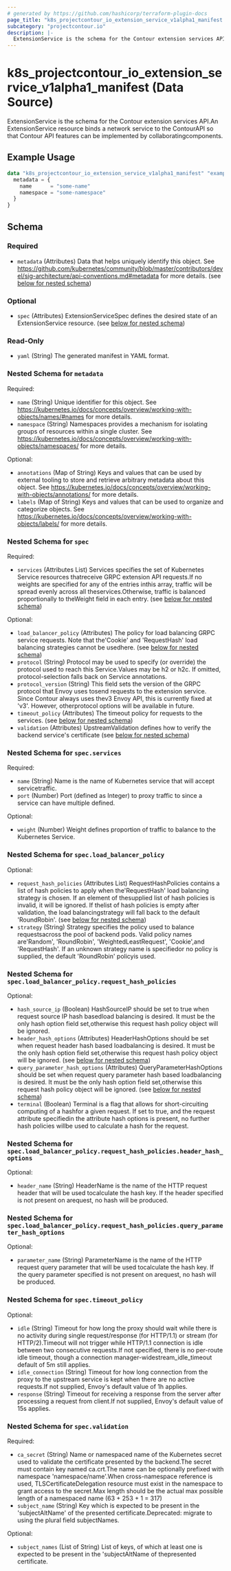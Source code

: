 ```yaml
---
# generated by https://github.com/hashicorp/terraform-plugin-docs
page_title: "k8s_projectcontour_io_extension_service_v1alpha1_manifest Data Source - terraform-provider-k8s"
subcategory: "projectcontour.io"
description: |-
  ExtensionService is the schema for the Contour extension services API.An ExtensionService resource binds a network service to the ContourAPI so that Contour API features can be implemented by collaboratingcomponents.
---
```


# k8s_projectcontour_io_extension_service_v1alpha1_manifest (Data Source)

ExtensionService is the schema for the Contour extension services API.An ExtensionService resource binds a network service to the ContourAPI so that Contour API features can be implemented by collaboratingcomponents.

## Example Usage

```terraform
data "k8s_projectcontour_io_extension_service_v1alpha1_manifest" "example" {
  metadata = {
    name      = "some-name"
    namespace = "some-namespace"
  }
}
```

<!-- schema generated by tfplugindocs -->
## Schema

### Required

- `metadata` (Attributes) Data that helps uniquely identify this object. See https://github.com/kubernetes/community/blob/master/contributors/devel/sig-architecture/api-conventions.md#metadata for more details. (see [below for nested schema](#nestedatt--metadata))

### Optional

- `spec` (Attributes) ExtensionServiceSpec defines the desired state of an ExtensionService resource. (see [below for nested schema](#nestedatt--spec))

### Read-Only

- `yaml` (String) The generated manifest in YAML format.

<a id="nestedatt--metadata"></a>
### Nested Schema for `metadata`

Required:

- `name` (String) Unique identifier for this object. See https://kubernetes.io/docs/concepts/overview/working-with-objects/names/#names for more details.
- `namespace` (String) Namespaces provides a mechanism for isolating groups of resources within a single cluster. See https://kubernetes.io/docs/concepts/overview/working-with-objects/namespaces/ for more details.

Optional:

- `annotations` (Map of String) Keys and values that can be used by external tooling to store and retrieve arbitrary metadata about this object. See https://kubernetes.io/docs/concepts/overview/working-with-objects/annotations/ for more details.
- `labels` (Map of String) Keys and values that can be used to organize and categorize objects. See https://kubernetes.io/docs/concepts/overview/working-with-objects/labels/ for more details.


<a id="nestedatt--spec"></a>
### Nested Schema for `spec`

Required:

- `services` (Attributes List) Services specifies the set of Kubernetes Service resources thatreceive GRPC extension API requests.If no weights are specified for any of the entries inthis array, traffic will be spread evenly across all theservices.Otherwise, traffic is balanced proportionally to theWeight field in each entry. (see [below for nested schema](#nestedatt--spec--services))

Optional:

- `load_balancer_policy` (Attributes) The policy for load balancing GRPC service requests. Note that the'Cookie' and 'RequestHash' load balancing strategies cannot be usedhere. (see [below for nested schema](#nestedatt--spec--load_balancer_policy))
- `protocol` (String) Protocol may be used to specify (or override) the protocol used to reach this Service.Values may be h2 or h2c. If omitted, protocol-selection falls back on Service annotations.
- `protocol_version` (String) This field sets the version of the GRPC protocol that Envoy uses tosend requests to the extension service. Since Contour always uses thev3 Envoy API, this is currently fixed at 'v3'. However, otherprotocol options will be available in future.
- `timeout_policy` (Attributes) The timeout policy for requests to the services. (see [below for nested schema](#nestedatt--spec--timeout_policy))
- `validation` (Attributes) UpstreamValidation defines how to verify the backend service's certificate (see [below for nested schema](#nestedatt--spec--validation))

<a id="nestedatt--spec--services"></a>
### Nested Schema for `spec.services`

Required:

- `name` (String) Name is the name of Kubernetes service that will accept servicetraffic.
- `port` (Number) Port (defined as Integer) to proxy traffic to since a service can have multiple defined.

Optional:

- `weight` (Number) Weight defines proportion of traffic to balance to the Kubernetes Service.


<a id="nestedatt--spec--load_balancer_policy"></a>
### Nested Schema for `spec.load_balancer_policy`

Optional:

- `request_hash_policies` (Attributes List) RequestHashPolicies contains a list of hash policies to apply when the'RequestHash' load balancing strategy is chosen. If an element of thesupplied list of hash policies is invalid, it will be ignored. If thelist of hash policies is empty after validation, the load balancingstrategy will fall back to the default 'RoundRobin'. (see [below for nested schema](#nestedatt--spec--load_balancer_policy--request_hash_policies))
- `strategy` (String) Strategy specifies the policy used to balance requestsacross the pool of backend pods. Valid policy names are'Random', 'RoundRobin', 'WeightedLeastRequest', 'Cookie',and 'RequestHash'. If an unknown strategy name is specifiedor no policy is supplied, the default 'RoundRobin' policyis used.

<a id="nestedatt--spec--load_balancer_policy--request_hash_policies"></a>
### Nested Schema for `spec.load_balancer_policy.request_hash_policies`

Optional:

- `hash_source_ip` (Boolean) HashSourceIP should be set to true when request source IP hash basedload balancing is desired. It must be the only hash option field set,otherwise this request hash policy object will be ignored.
- `header_hash_options` (Attributes) HeaderHashOptions should be set when request header hash based loadbalancing is desired. It must be the only hash option field set,otherwise this request hash policy object will be ignored. (see [below for nested schema](#nestedatt--spec--load_balancer_policy--request_hash_policies--header_hash_options))
- `query_parameter_hash_options` (Attributes) QueryParameterHashOptions should be set when request query parameter hash based loadbalancing is desired. It must be the only hash option field set,otherwise this request hash policy object will be ignored. (see [below for nested schema](#nestedatt--spec--load_balancer_policy--request_hash_policies--query_parameter_hash_options))
- `terminal` (Boolean) Terminal is a flag that allows for short-circuiting computing of a hashfor a given request. If set to true, and the request attribute specifiedin the attribute hash options is present, no further hash policies willbe used to calculate a hash for the request.

<a id="nestedatt--spec--load_balancer_policy--request_hash_policies--header_hash_options"></a>
### Nested Schema for `spec.load_balancer_policy.request_hash_policies.header_hash_options`

Optional:

- `header_name` (String) HeaderName is the name of the HTTP request header that will be used tocalculate the hash key. If the header specified is not present on arequest, no hash will be produced.


<a id="nestedatt--spec--load_balancer_policy--request_hash_policies--query_parameter_hash_options"></a>
### Nested Schema for `spec.load_balancer_policy.request_hash_policies.query_parameter_hash_options`

Optional:

- `parameter_name` (String) ParameterName is the name of the HTTP request query parameter that will be used tocalculate the hash key. If the query parameter specified is not present on arequest, no hash will be produced.




<a id="nestedatt--spec--timeout_policy"></a>
### Nested Schema for `spec.timeout_policy`

Optional:

- `idle` (String) Timeout for how long the proxy should wait while there is no activity during single request/response (for HTTP/1.1) or stream (for HTTP/2).Timeout will not trigger while HTTP/1.1 connection is idle between two consecutive requests.If not specified, there is no per-route idle timeout, though a connection manager-widestream_idle_timeout default of 5m still applies.
- `idle_connection` (String) Timeout for how long connection from the proxy to the upstream service is kept when there are no active requests.If not supplied, Envoy's default value of 1h applies.
- `response` (String) Timeout for receiving a response from the server after processing a request from client.If not supplied, Envoy's default value of 15s applies.


<a id="nestedatt--spec--validation"></a>
### Nested Schema for `spec.validation`

Required:

- `ca_secret` (String) Name or namespaced name of the Kubernetes secret used to validate the certificate presented by the backend.The secret must contain key named ca.crt.The name can be optionally prefixed with namespace 'namespace/name'.When cross-namespace reference is used, TLSCertificateDelegation resource must exist in the namespace to grant access to the secret.Max length should be the actual max possible length of a namespaced name (63 + 253 + 1 = 317)
- `subject_name` (String) Key which is expected to be present in the 'subjectAltName' of the presented certificate.Deprecated: migrate to using the plural field subjectNames.

Optional:

- `subject_names` (List of String) List of keys, of which at least one is expected to be present in the 'subjectAltName of thepresented certificate.
